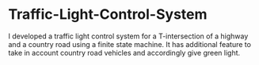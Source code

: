 # Traffic-Light-Control-System
I developed a traffic light control system for a T-intersection of a highway and a country road using a finite state machine. It has additional feature to take in account country road vehicles and accordingly give green light.
